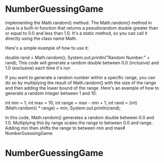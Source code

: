 # NumberGuessingGame
implementing the Math.random() method.
The Math.random() method in Java is a built-in function that returns a pseudorandom double greater than or equal to 0.0 and less than 1.0. It's a static method, so you can call it directly using the class name Math.

Here's a simple example of how to use it:

double rand = Math.random();
System.out.println("Random Number:" + rand);
This code will generate a random double between 0.0 (inclusive) and 1.0 (exclusive) each time it's run


If you want to generate a random number within a specific range, you can do so by multiplying the result of Math.random() with the size of the range and then adding the lower bound of the range. Here's an example of how to generate a random integer between 1 and 10:

int min = 1;
int max = 10;
int range = max - min + 1;
int rand = (int)(Math.random() * range) + min;
System.out.println(rand);

In this code, Math.random() generates a random double between 0.0 and 1.0. Multiplying this by range scales the range to between 0.0 and range. Adding min then shifts the range to between min and max# NumberGuessingGame
# NumberGuessingGame
